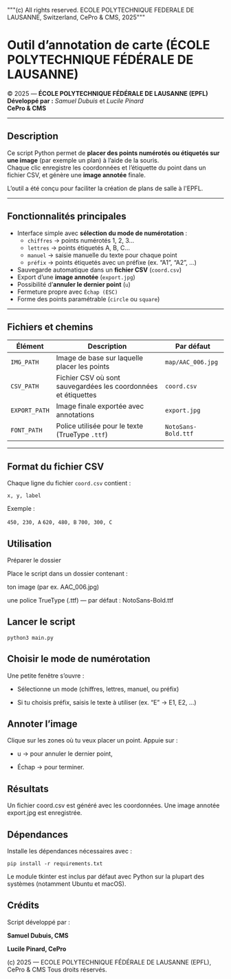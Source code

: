 """(c) All rights reserved. ECOLE POLYTECHNIQUE FEDERALE DE LAUSANNE, Switzerland, CePro & CMS, 2025"""

# Outil d’annotation de carte (ÉCOLE POLYTECHNIQUE FÉDÉRALE DE LAUSANNE)

© 2025 — **ÉCOLE POLYTECHNIQUE FÉDÉRALE DE LAUSANNE (EPFL)**  
**Développé par :** *Samuel Dubuis* et *Lucile Pinard*  
**CePro & CMS**

---

## Description

Ce script Python permet de **placer des points numérotés ou étiquetés sur une image** (par exemple un plan) à l’aide de la souris.  
Chaque clic enregistre les coordonnées et l’étiquette du point dans un fichier CSV, et génère une **image annotée** finale.

L’outil a été conçu pour faciliter la création de plans de salle à l'EPFL.

---

## Fonctionnalités principales

- Interface simple avec **sélection du mode de numérotation** :
  - `chiffres` → points numérotés 1, 2, 3…
  - `lettres` → points étiquetés A, B, C…
  - `manuel` → saisie manuelle du texte pour chaque point
  - `préfix` → points étiquetés avec un préfixe (ex. “A1”, “A2”, …)
- Sauvegarde automatique dans un **fichier CSV** (`coord.csv`)
- Export d’une **image annotée** (`export.jpg`)
- Possibilité d’**annuler le dernier point** (`u`)
- Fermeture propre avec `Échap (ESC)`
- Forme des points paramétrable (`circle` ou `square`)

---

## Fichiers et chemins

| Élément | Description | Par défaut |
|----------|--------------|-------------|
| `IMG_PATH` | Image de base sur laquelle placer les points | `map/AAC_006.jpg` |
| `CSV_PATH` | Fichier CSV où sont sauvegardées les coordonnées et étiquettes | `coord.csv` |
| `EXPORT_PATH` | Image finale exportée avec annotations | `export.jpg` |
| `FONT_PATH` | Police utilisée pour le texte (TrueType `.ttf`) | `NotoSans-Bold.ttf` |

---

## Format du fichier CSV

Chaque ligne du fichier `coord.csv` contient :  


`x, y, label`


Exemple :

`450, 230, A`
`620, 480, B`
`700, 300, C`

## Utilisation
Préparer le dossier

Place le script dans un dossier contenant :

ton image (par ex. AAC_006.jpg)

une police TrueType (.ttf) — par défaut : NotoSans-Bold.ttf

## Lancer le script
`python3 main.py`

## Choisir le mode de numérotation

Une petite fenêtre s’ouvre :

- Sélectionne un mode (chiffres, lettres, manuel, ou préfix)

- Si tu choisis préfix, saisis le texte à utiliser (ex. “E” → E1, E2, …)

## Annoter l’image

Clique sur les zones où tu veux placer un point.
Appuie sur :

- u → pour annuler le dernier point,

- Échap → pour terminer.

## Résultats

Un fichier coord.csv est généré avec les coordonnées.
Une image annotée export.jpg est enregistrée.

## Dépendances

Installe les dépendances nécessaires avec :

`pip install -r requirements.txt`


 Le module tkinter est inclus par défaut avec Python sur la plupart des systèmes (notamment Ubuntu et macOS).


## Crédits

Script développé par :

**Samuel Dubuis, CMS**

**Lucile Pinard, CePro**

(c) 2025 — ECOLE POLYTECHNIQUE FÉDÉRALE DE LAUSANNE (EPFL), CePro & CMS
Tous droits réservés.
